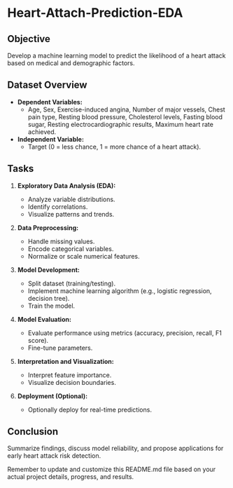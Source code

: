 # Heart-Attach-Prediction-EDA

## Objective
Develop a machine learning model to predict the likelihood of a heart attack based on medical and demographic factors.

## Dataset Overview
- **Dependent Variables:**
  - Age, Sex, Exercise-induced angina, Number of major vessels, Chest pain type, Resting blood pressure, Cholesterol levels, Fasting blood sugar, Resting electrocardiographic results, Maximum heart rate achieved.
- **Independent Variable:**
  - Target (0 = less chance, 1 = more chance of a heart attack).

## Tasks
1. **Exploratory Data Analysis (EDA):**
   - Analyze variable distributions.
   - Identify correlations.
   - Visualize patterns and trends.

2. **Data Preprocessing:**
   - Handle missing values.
   - Encode categorical variables.
   - Normalize or scale numerical features.

3. **Model Development:**
   - Split dataset (training/testing).
   - Implement machine learning algorithm (e.g., logistic regression, decision tree).
   - Train the model.

4. **Model Evaluation:**
   - Evaluate performance using metrics (accuracy, precision, recall, F1 score).
   - Fine-tune parameters.

5. **Interpretation and Visualization:**
   - Interpret feature importance.
   - Visualize decision boundaries.

6. **Deployment (Optional):**
   - Optionally deploy for real-time predictions.

## Conclusion
Summarize findings, discuss model reliability, and propose applications for early heart attack risk detection.

Remember to update and customize this README.md file based on your actual project details, progress, and results.
